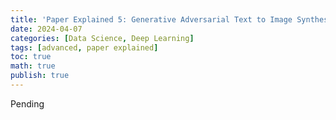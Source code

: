 ```yaml
---
title: 'Paper Explained 5: Generative Adversarial Text to Image Synthesis'
date: 2024-04-07
categories: [Data Science, Deep Learning]
tags: [advanced, paper explained]
toc: true
math: true
publish: true
---
```


Pending
